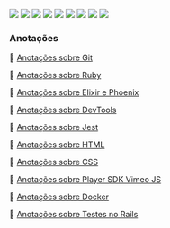 ![](https://img.shields.io/static/v1?label=react&message=lib&color=blue&style=for-the-badge&logo=REACT)
![](https://img.shields.io/static/v1?label=VUEJS&message=framework&color=green&style=for-the-badge&logo=VUE.JS)
![](https://img.shields.io/static/v1?label=DOCKER&message=TOOL&color=blue&style=for-the-badge&logo=DOCKER)
![](https://img.shields.io/static/v1?label=CSS&message=LANGUAGE&color=red&style=for-the-badge&logo=CSSWizardry)
![](https://img.shields.io/static/v1?label=HTML&message=LANGUAGE&color=orange&style=for-the-badge&logo=HTML5)
![](https://img.shields.io/static/v1?label=JAVASCRIPT&message=LANGUAGE&color=yellow&style=for-the-badge&logo=JavaScript)
![](https://img.shields.io/static/v1?label=RUBY&message=LANGUAGE&color=yellow&style=for-the-badge&logo=Ruby)
![](https://img.shields.io/static/v1?label=RUBYONRAILS&message=LANGUAGE&color=yellow&style=for-the-badge&logo=RubyonRails)
![](https://img.shields.io/static/v1?label=ELIXIR&message=LANGUAGE&color=yellow&style=for-the-badge&logo=Elixir)

### Anotações

📁 [Anotações sobre Git](https://gist.github.com/reginadiana/d69472636beba3440a65a85cdecea839)

📁 [Anotações sobre Ruby](https://gist.github.com/reginadiana/a454ef891b19d00d519995646e2f34f9)

📁 [Anotações sobre Elixir e Phoenix](https://gist.github.com/reginadiana/a9be5229a9aaa94bc4906eba78db0664)

📁 [Anotações sobre DevTools](https://gist.github.com/reginadiana/f3602f1f2952adbef97cafcdd9248448)

📁 [Anotações sobre Jest](https://gist.github.com/reginadiana/707cce1ea35635c20ec991bf1f4e7232)

📁 [Anotações sobre HTML](https://gist.github.com/reginadiana/aa0260084603bdb2ad941637da4fff5f)

📁 [Anotações sobre CSS](https://gist.github.com/reginadiana/2427167232850685e479d16aee995cad)

📁 [Anotações sobre Player SDK Vimeo JS](https://gist.github.com/reginadiana/d716e28f9200d3b0e5559f36f1e2bbdc)

📁 [Anotações sobre Docker](https://gist.github.com/reginadiana/37f2f5cdfe43983028ec0c206fa5194a)

📁 [Anotações sobre Testes no Rails](https://gist.github.com/reginadiana/14522d638f6f9abc4ead631c315b38fa)
